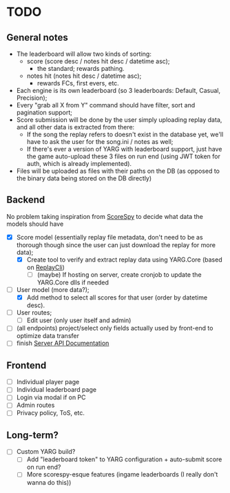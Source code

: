 # TODO

## General notes

- The leaderboard will allow two kinds of sorting:
  - score (score desc / notes hit desc / datetime asc);
    - the standard; rewards pathing.
  - notes hit (notes hit desc / datetime asc);
    - rewards FCs, first evers, etc.
- Each engine is its own leaderboard (so 3 leaderboards: Default, Casual, Precision);
- Every "grab all X from Y" command should have filter, sort and pagination support;
- Score submission will be done by the user simply uploading replay data, and all other data is extracted from there:
  - If the song the replay refers to doesn't exist in the database yet, we'll have to ask the user for the song.ini / notes as well;
  - If there's ever a version of YARG with leaderboard support, just have the game auto-upload these 3 files on run end (using JWT token for auth, which is already implemented).
- Files will be uploaded as files with their paths on the DB (as opposed to the binary data being stored on the DB directly)

## Backend

No problem taking inspiration from [ScoreSpy](https://clonehero.scorespy.online/leaderboards/95FD6F3E703C10437E882698004F3B01) to decide what data the models should have

- [x] Score model (essentially replay file metadata, don't need to be as thorough though since the user can just download the replay for more data);
  - [x] Create tool to verify and extract replay data using YARG.Core (based on [ReplayCli](https://github.com/YARC-Official/YARG.Core/tree/master/ReplayCli))
    - [ ] (maybe) If hosting on server, create cronjob to update the YARG.Core dlls if needed
- [ ] User model (more data?);
  - [x] Add method to select all scores for that user (order by datetime desc).
- [ ] User routes;
  - [ ] Edit user (only user itself and admin)
- [ ] (all endpoints) project/select only fields actually used by front-end to optimize data transfer
- [ ] finish [Server API Documentation](docs/serverapi.md)

## Frontend

- [ ] Individual player page
- [ ] Individual leaderboard page
- [ ] Login via modal if on PC
- [ ] Admin routes
- [ ] Privacy policy, ToS, etc.

## Long-term?

- [ ] Custom YARG build?
  - [ ] Add "leaderboard token" to YARG configuration + auto-submit score on run end?
  - [ ] More scorespy-esque features (ingame leaderboards (I really don't wanna do this))
